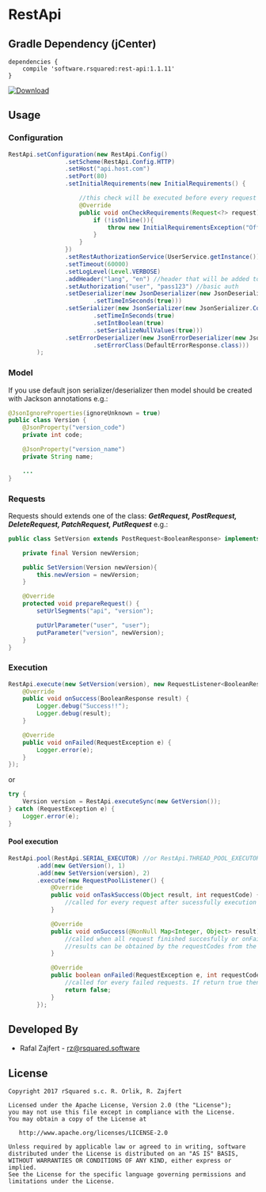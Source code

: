 # RestApi

## Gradle Dependency (jCenter)

```Gradle
dependencies {
    compile 'software.rsquared:rest-api:1.1.11'
}
```

[ ![Download](https://api.bintray.com/packages/rsquared/maven/rest-api/images/download.svg) ](https://bintray.com/rsquared/maven/rest-api/_latestVersion)

## Usage

### Configuration

```java
RestApi.setConfiguration(new RestApi.Config()
                .setScheme(RestApi.Config.HTTP)
                .setHost("api.host.com")
                .setPort(80)
                .setInitialRequirements(new InitialRequirements() {

                    //this check will be executed before every request
                    @Override
                    public void onCheckRequirements(Request<?> request) throws InitialRequirementsException {
                        if (!isOnline()){
                            throw new InitialRequirementsException("Offline!");
                        }
                    }
                })
                .setRestAuthorizationService(UserService.getInstance())
                .setTimeout(60000)
                .setLogLevel(Level.VERBOSE)
                .addHeader("lang", "en") //header that will be added to every request
                .setAuthorization("user", "pass123") //basic auth
                .setDeserializer(new JsonDeserializer(new JsonDeserializer.Config()
                        .setTimeInSeconds(true)))
                .setSerializer(new JsonSerializer(new JsonSerializer.Config()
                        .setTimeInSeconds(true)
                        .setIntBoolean(true)
                        .setSerializeNullValues(true)))
                .setErrorDeserializer(new JsonErrorDeserializer(new JsonErrorDeserializer.Config()
                        .setErrorClass(DefaultErrorResponse.class)))
        );
```

### Model
If you use default json serializer/deserializer then model should be created with Jackson annotations e.g.:
```java
@JsonIgnoreProperties(ignoreUnknown = true)
public class Version {
    @JsonProperty("version_code")
    private int code;

    @JsonProperty("version_name")
    private String name;

    ...
}
```

### Requests
Requests should extends one of the class: _**GetRequest, PostRequest, DeleteRequest, PatchRequest, PutRequest**_ e.g.:
```java
public class SetVersion extends PostRequest<BooleanResponse> implements Authorizable {

    private final Version newVersion;

    public SetVersion(Version newVersion){
        this.newVersion = newVersion;
    }

    @Override
    protected void prepareRequest() {
        setUrlSegments("api", "version");

        putUrlParameter("user", "user");
        putParameter("version", newVersion);
    }
}
```

### Execution
```java
RestApi.execute(new SetVersion(version), new RequestListener<BooleanResponse>() {
    @Override
    public void onSuccess(BooleanResponse result) {
        Logger.debug("Success!!");
        Logger.debug(result);
    }

    @Override
    public void onFailed(RequestException e) {
        Logger.error(e);
    }
});
```
or
```java
try {
    Version version = RestApi.executeSync(new GetVersion());
} catch (RequestException e) {
    Logger.error(e);
}
```


#### Pool execution
```java
RestApi.pool(RestApi.SERIAL_EXECUTOR) //or RestApi.THREAD_POOL_EXECUTOR
        .add(new GetVersion(), 1)
        .add(new SetVersion(version), 2)
        .execute(new RequestPoolListener() {
            @Override
            public void onTaskSuccess(Object result, int requestCode) {
                //called for every request after sucessfully execution
            }

            @Override
            public void onSuccess(@NonNull Map<Integer, Object> result) {
                //called when all request finished succesfully or onFailed method returns false for failed executions
                //results can be obtained by the requestCodes from the 'result' map
            }

            @Override
            public boolean onFailed(RequestException e, int requestCode) {
                //called for every failed requests. If return true then all unfinished requests will be stopped and onSuccess method will not be invoked
                return false;
            }
        });
```

## Developed By

 * Rafal Zajfert - <rz@rsquared.software>

## License

    Copyright 2017 rSquared s.c. R. Orlik, R. Zajfert

    Licensed under the Apache License, Version 2.0 (the "License");
    you may not use this file except in compliance with the License.
    You may obtain a copy of the License at

       http://www.apache.org/licenses/LICENSE-2.0

    Unless required by applicable law or agreed to in writing, software
    distributed under the License is distributed on an "AS IS" BASIS,
    WITHOUT WARRANTIES OR CONDITIONS OF ANY KIND, either express or implied.
    See the License for the specific language governing permissions and
    limitations under the License.
